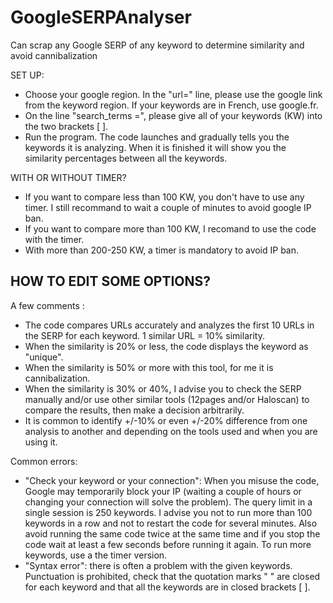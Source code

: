 # GoogleSERPAnalyser
Can scrap any Google SERP of any keyword to determine similarity and avoid cannibalization

SET UP: 
- Choose your google region. In the "url=" line, please use the google link from the keyword region. If your keywords are in French, use google.fr.  
- On the line "search_terms =", please give all of your keywords (KW) into the two brackets [ ].
- Run the program. The code launches and gradually tells you the keywords it is analyzing. When it is finished it will show you the similarity percentages between all the keywords.

WITH OR WITHOUT TIMER? 
- If you want to compare less than 100 KW, you don't have to use any timer. I still recommand to wait a couple of minutes to avoid google IP ban.
- If you want to compare more than 100 KW, I recomand to use the code with the timer.
- With more than 200-250 KW, a timer is mandatory to avoid IP ban.

HOW TO EDIT SOME OPTIONS? 
- 



A few comments :
- The code compares URLs accurately and analyzes the first 10 URLs in the SERP for each keyword. 1 similar URL = 10% similarity.
- When the similarity is 20% or less, the code displays the keyword as "unique".
- When the similarity is 50% or more with this tool, for me it is cannibalization.
- When the similarity is 30% or 40%, I advise you to check the SERP manually and/or use other similar tools (12pages and/or Haloscan) to compare the results, then make a decision arbitrarily.
- It is common to identify +/-10% or even +/-20% difference from one analysis to another and depending on the tools used and when you are using it.

Common errors:
- "Check your keyword or your connection": When you misuse the code, Google may temporarily block your IP (waiting a couple of hours or changing your connection will solve the problem). The query limit in a single session is 250 keywords. I advise you not to run more than 100 keywords in a row and not to restart the code for several minutes. Also avoid running the same code twice at the same time and if you stop the code wait at least a few seconds before running it again. To run more keywords, use a the timer version.
- "Syntax error": there is often a problem with the given keywords. Punctuation is prohibited, check that the quotation marks " " are closed for each keyword and that all the keywords are in closed brackets [ ].
